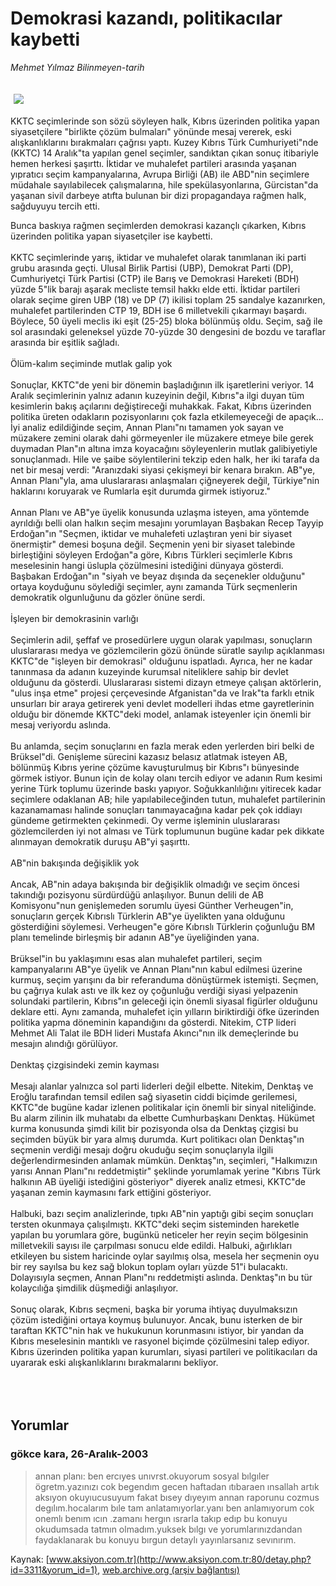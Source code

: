 # Demokrasi kazandı, politikacılar kaybetti

*Mehmet Yılmaz Bilinmeyen-tarih*

<div>
 <font>
  <img border="0" height="1" src="/web/20050121013346im_/http://www.aksiyon.com.tr/images/blank.gif"/>
 </font>
 <font class="content">
  <p>
   <img border="0" hspace="5" src="http://web.archive.org/web/20050121013346im_/http://www.aksiyon.com.tr/resim/472/30.jpg" vspace="5"/>
  </p>
 </font>
 <font class="content">
  KKTC seçimlerinde son sözü söyleyen halk, Kıbrıs üzerinden politika yapan siyasetçilere "birlikte çözüm bulmaları" yönünde mesaj vererek, eski alışkanlıklarını bırakmaları çağrısı yaptı. Kuzey Kıbrıs Türk Cumhuriyeti"nde (KKTC) 14 Aralık"ta yapılan genel seçimler, sandıktan çıkan sonuç itibariyle hemen herkesi şaşırttı. İktidar ve muhalefet partileri arasında yaşanan yıpratıcı seçim kampanyalarına, Avrupa Birliği (AB) ile ABD"nin seçimlere müdahale sayılabilecek çalışmalarına, hile spekülasyonlarına, Gürcistan"da yaşanan sivil darbeye atıfta bulunan bir dizi propagandaya rağmen halk, sağduyuyu tercih etti.
 </font>
 <br/>
 <p>
  <font class="content">
   Bunca baskıya rağmen seçimlerden demokrasi kazançlı çıkarken, Kıbrıs üzerinden politika yapan siyasetçiler ise kaybetti.
   <br>
    <br>
     KKTC seçimlerinde yarış, iktidar ve muhalefet olarak tanımlanan iki parti grubu arasında geçti. Ulusal Birlik Partisi (UBP), Demokrat Parti (DP), Cumhuriyetçi Türk Partisi (CTP) ile Barış ve Demokrasi Hareketi (BDH) yüzde 5"lik barajı aşarak mecliste temsil hakkı elde etti. İktidar partileri olarak seçime giren UBP (18) ve DP (7) ikilisi toplam 25 sandalye kazanırken, muhalefet partilerinden CTP 19, BDH ise 6 milletvekili çıkarmayı başardı. Böylece, 50 üyeli meclis iki eşit (25-25) bloka bölünmüş oldu. Seçim, sağ ile sol arasındaki geleneksel yüzde 70-yüzde 30 dengesini de bozdu ve taraflar arasında bir eşitlik sağladı.
     <br>
      <br>
       Ölüm-kalım seçiminde mutlak galip yok
       <br/>
       <br/>
       Sonuçlar, KKTC"de yeni bir dönemin başladığının ilk işaretlerini veriyor. 14 Aralık seçimlerinin yalnız adanın kuzeyinin değil, Kıbrıs"a ilgi duyan tüm kesimlerin bakış açılarını değiştireceği muhakkak. Fakat, Kıbrıs üzerinden politika üreten odakların pozisyonlarını çok fazla etkilemeyeceği de apaçık... İyi analiz edildiğinde seçim, Annan Planı"nı tamamen yok sayan ve müzakere zemini olarak dahi görmeyenler ile müzakere etmeye bile gerek duymadan Plan"ın altına imza koyacağını söyleyenlerin mutlak galibiyetiyle sonuçlanmadı. Hile ve şaibe söylentilerini tekzip eden halk, her iki tarafa da net bir mesaj verdi: "Aranızdaki siyasi çekişmeyi bir kenara bırakın. AB"ye, Annan Planı"yla, ama uluslararası anlaşmaları çiğneyerek değil, Türkiye"nin haklarını koruyarak ve Rumlarla eşit durumda girmek istiyoruz."
       <br/>
       <br/>
       Annan Planı ve AB"ye üyelik konusunda uzlaşma isteyen, ama yöntemde ayrıldığı belli olan halkın seçim mesajını yorumlayan Başbakan Recep Tayyip Erdoğan"ın "Seçmen, iktidar ve muhalefeti uzlaştıran yeni bir siyaset önermiştir" demesi boşuna değil. Seçmenin yeni bir siyaset talebinde birleştiğini söyleyen Erdoğan"a göre, Kıbrıs Türkleri seçimlerle Kıbrıs meselesinin hangi üslupla çözülmesini istediğini dünyaya gösterdi. Başbakan Erdoğan"ın "siyah ve beyaz dışında da seçenekler olduğunu" ortaya koyduğunu söylediği seçimler, aynı zamanda Türk seçmenlerin demokratik olgunluğunu da gözler önüne serdi.
       <br/>
       <br/>
       İşleyen bir demokrasinin varlığı
       <br/>
       <br/>
       Seçimlerin adil, şeffaf ve prosedürlere uygun olarak yapılması, sonuçların uluslararası medya ve gözlemcilerin gözü önünde süratle sayılıp açıklanması KKTC"de "işleyen bir demokrasi" olduğunu ispatladı. Ayrıca, her ne kadar tanınmasa da adanın kuzeyinde kurumsal niteliklere sahip bir devlet olduğunu da gösterdi. Uluslararası sistemi dizayn etmeye çalışan aktörlerin, "ulus inşa etme" projesi çerçevesinde Afganistan"da ve Irak"ta farklı etnik unsurları bir araya getirerek yeni devlet modelleri ihdas etme gayretlerinin olduğu bir dönemde KKTC"deki model, anlamak isteyenler için önemli bir mesaj veriyordu aslında.
       <br/>
       <br/>
       Bu anlamda, seçim sonuçlarını en fazla merak eden yerlerden biri belki de Brüksel"di. Genişleme sürecini kazasız belasız atlatmak isteyen AB, bölünmüş Kıbrıs yerine çözüme kavuşturulmuş bir Kıbrıs"ı bünyesinde görmek istiyor. Bunun için de kolay olanı tercih ediyor ve adanın Rum kesimi yerine Türk toplumu üzerinde baskı yapıyor. Soğukkanlılığını yitirecek kadar seçimlere odaklanan AB; hile yapılabileceğinden tutun, muhalefet partilerinin kazanamaması halinde sonuçları tanımayacağına kadar pek çok iddiayı gündeme getirmekten çekinmedi. Oy verme işleminin uluslararası gözlemcilerden iyi not alması ve Türk toplumunun bugüne kadar pek dikkate alınmayan demokratik duruşu AB"yi şaşırttı.
       <br/>
       <br/>
       AB"nin bakışında değişiklik yok
       <br/>
       <br/>
       Ancak, AB"nin adaya bakışında bir değişiklik olmadığı ve seçim öncesi takındığı pozisyonu sürdürdüğü anlaşılıyor. Bunun delili de AB Komisyonu"nun genişlemeden sorumlu üyesi Günther Verheugen"in, sonuçların gerçek Kıbrıslı Türklerin AB"ye üyelikten yana olduğunu gösterdiğini söylemesi. Verheugen"e göre Kıbrıslı Türklerin çoğunluğu BM planı temelinde birleşmiş bir adanın AB"ye üyeliğinden yana.
       <br/>
       <br/>
       Brüksel"in bu yaklaşımını esas alan muhalefet partileri, seçim kampanyalarını AB"ye üyelik ve Annan Planı"nın kabul edilmesi üzerine kurmuş, seçim yarışını da bir referanduma dönüştürmek istemişti. Seçmen, bu çağrıya kulak astı ve  ilk kez oy çoğunluğu verdiği siyasi yelpazenin solundaki partilerin, Kıbrıs"ın geleceği için önemli siyasal figürler olduğunu deklare etti. Aynı zamanda, muhalefet için yılların biriktirdiği öfke üzerinden politika yapma döneminin kapandığını da gösterdi. Nitekim, CTP lideri Mehmet Ali Talat ile BDH lideri Mustafa Akıncı"nın ilk demeçlerinde bu mesajın alındığı görülüyor.
       <br/>
       <br/>
       Denktaş çizgisindeki zemin kayması
       <br/>
       <br/>
       Mesajı alanlar yalnızca sol parti liderleri değil elbette. Nitekim, Denktaş ve Eroğlu tarafından temsil edilen sağ siyasetin ciddi biçimde gerilemesi, KKTC"de bugüne kadar izlenen politikalar için önemli bir sinyal niteliğinde. Bu alarm zilinin ilk muhatabı da elbette Cumhurbaşkanı Denktaş. Hükümet kurma konusunda şimdi kilit bir pozisyonda olsa da Denktaş çizgisi bu seçimden büyük bir yara almış durumda. Kurt politikacı olan Denktaş"ın seçmenin verdiği mesajı doğru okuduğu seçim sonuçlarıyla ilgili değerlendirmesinden anlamak mümkün. Denktaş"ın, seçimleri, "Halkımızın yarısı Annan Planı"nı reddetmiştir" şeklinde yorumlamak yerine "Kıbrıs Türk halkının AB üyeliği istediğini gösteriyor" diyerek analiz etmesi, KKTC"de yaşanan zemin kaymasını fark ettiğini gösteriyor.
       <br/>
       <br/>
       Halbuki, bazı seçim analizlerinde, tıpkı AB"nin yaptığı gibi seçim sonuçları tersten okunmaya çalışılmıştı. KKTC"deki seçim sisteminden hareketle yapılan bu yorumlara göre, bugünkü neticeler her reyin seçim bölgesinin milletvekili sayısı ile çarpılması sonucu elde edildi. Halbuki, ağırlıkları etkileyen bu sistem haricinde oylar sayılmış olsa, mesela her seçmenin oyu bir rey sayılsa bu kez sağ blokun toplam oyları yüzde 51"i bulacaktı. Dolayısıyla seçmen, Annan Planı"nı reddetmişti aslında. Denktaş"ın bu tür kolaycılığa şimdilik düşmediği anlaşılıyor.
       <br/>
       <br/>
       Sonuç olarak, Kıbrıs seçmeni, başka bir yoruma ihtiyaç duyulmaksızın çözüm istediğini ortaya koymuş bulunuyor. Ancak, bunu isterken de bir taraftan KKTC"nin hak ve hukukunun korunmasını istiyor, bir yandan da Kıbrıs meselesinin mantıklı ve rasyonel biçimde çözülmesini talep ediyor. Kıbrıs üzerinden politika yapan kurumları, siyasi partileri ve politikacıları da uyararak eski alışkanlıklarını bırakmalarını bekliyor.
      </br>
     </br>
    </br>
   </br>
  </font>
 </p>
</div>


## Yorumlar

### gökce kara, 26-Aralık-2003
> annan planı: 
> ben ercıyes unıvrst.okuyorum sosyal bılgıler ögretm.yazınızı cok begendım gecen haftadan ıtıbaraen ınsallah artık  aksıyon okuyıucusuyum fakat bısey dıyeyım annan raporunu cozmus degılım.hocalarım bıle tam anlatamıyorlar.yanı ben anlamıyorum cok onemlı benım ıcın .zamanı hergın ısrarla takıp edıp bu konuyu okudumsada tatmın  olmadım.yuksek bılgı ve yorumlarınızdandan faydaklanarak bu konuyu bırgun detaylı yayınlarsanız  sevınırım.

Kaynak: [www.aksiyon.com.tr](http://www.aksiyon.com.tr:80/detay.php?id=3311&yorum_id=1), [web.archive.org (arşiv bağlantısı)](http://web.archive.org/web/20050121013346/http://www.aksiyon.com.tr:80/detay.php?id=3311&yorum_id=1)

